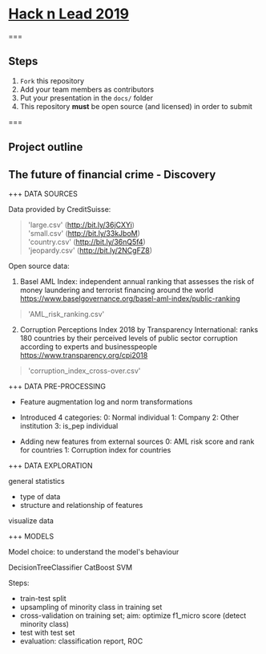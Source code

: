 # [Hack n Lead 2019](https://womenplusplus.ch/hacknlead)

===

## Steps

1. `Fork` this repository
2. Add your team members as contributors
3. Put your presentation in the `docs/` folder
4. This repository **must** be open source (and licensed) in order to submit

===

## Project outline
## The future of financial crime - Discovery

+++
DATA SOURCES

Data provided by CreditSuisse:
> 'large.csv' (http://bit.ly/36jCXYi)    
> 'small.csv' (http://bit.ly/33kJboM)  
> 'country.csv' (http://bit.ly/36nQ5f4)  
> 'jeopardy.csv' (http://bit.ly/2NCgFZ8)

Open source data: 
1. Basel AML Index: independent annual ranking that assesses the risk of money laundering and terrorist financing around the world
https://www.baselgovernance.org/basel-aml-index/public-ranking
> 'AML_risk_ranking.csv'

2. Corruption Perceptions Index 2018 by Transparency International: ranks 180 countries by their perceived levels of public sector 
corruption according to experts and businesspeople
https://www.transparency.org/cpi2018
> 'corruption_index_cross-over.csv'


+++
DATA PRE-PROCESSING

- Feature augmentation
log and norm transformations

- Introduced 4 categories:
0: Normal individual
1: Company
2: Other institution
3: is_pep individual

- Adding new features from external sources
0: AML risk score and rank for countries
1: Corruption index for countries


+++
DATA EXPLORATION

general statistics
- type of data
- structure and relationship of features

visualize data

+++
MODELS

Model choice: to understand the model's behaviour

DecisionTreeClassifier
CatBoost
SVM

Steps:
- train-test split
- upsampling of minority class in training set
- cross-validation on training set; aim: optimize f1_micro score (detect minority class)
- test with test set
- evaluation: classification report, ROC
